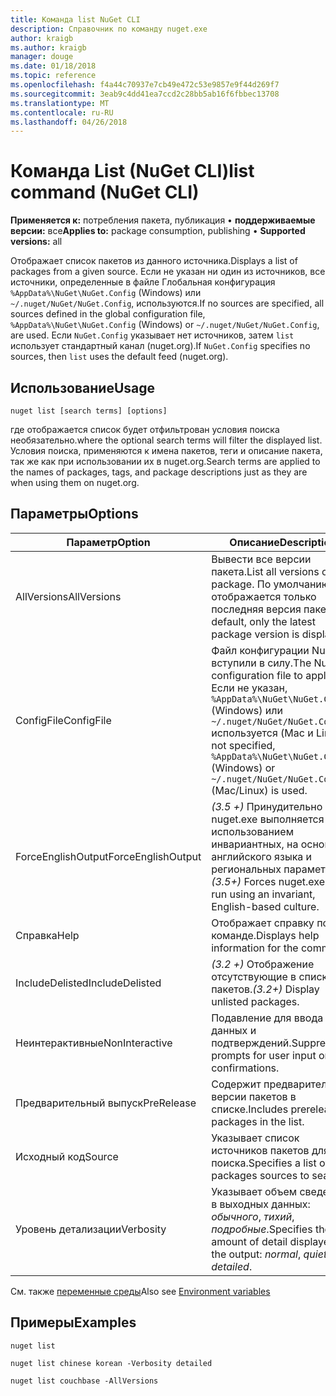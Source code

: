 ```yaml
---
title: Команда list NuGet CLI
description: Справочник по команду nuget.exe
author: kraigb
ms.author: kraigb
manager: douge
ms.date: 01/18/2018
ms.topic: reference
ms.openlocfilehash: f4a44c70937e7cb49e472c53e9857e9f44d269f7
ms.sourcegitcommit: 3eab9c4dd41ea7ccd2c28bb5ab16f6fbbec13708
ms.translationtype: MT
ms.contentlocale: ru-RU
ms.lasthandoff: 04/26/2018
---
```

# <a name="list-command-nuget-cli"></a><span data-ttu-id="7d412-103">Команда List (NuGet CLI)</span><span class="sxs-lookup"><span data-stu-id="7d412-103">list command (NuGet CLI)</span></span>

<span data-ttu-id="7d412-104">**Применяется к:** потребления пакета, публикация &bullet; **поддерживаемые версии:** все</span><span class="sxs-lookup"><span data-stu-id="7d412-104">**Applies to:** package consumption, publishing &bullet; **Supported versions:** all</span></span>

<span data-ttu-id="7d412-105">Отображает список пакетов из данного источника.</span><span class="sxs-lookup"><span data-stu-id="7d412-105">Displays a list of packages from a given source.</span></span> <span data-ttu-id="7d412-106">Если не указан ни один из источников, все источники, определенные в файле Глобальная конфигурация `%AppData%\NuGet\NuGet.Config` (Windows) или `~/.nuget/NuGet/NuGet.Config`, используются.</span><span class="sxs-lookup"><span data-stu-id="7d412-106">If no sources are specified, all sources defined in the global configuration file, `%AppData%\NuGet\NuGet.Config` (Windows) or `~/.nuget/NuGet/NuGet.Config`, are used.</span></span> <span data-ttu-id="7d412-107">Если `NuGet.Config` указывает нет источников, затем `list` использует стандартный канал (nuget.org).</span><span class="sxs-lookup"><span data-stu-id="7d412-107">If `NuGet.Config` specifies no sources, then `list` uses the default feed (nuget.org).</span></span>

## <a name="usage"></a><span data-ttu-id="7d412-108">Использование</span><span class="sxs-lookup"><span data-stu-id="7d412-108">Usage</span></span>

```cli
nuget list [search terms] [options]
```

<span data-ttu-id="7d412-109">где отображается список будет отфильтрован условия поиска необязательно.</span><span class="sxs-lookup"><span data-stu-id="7d412-109">where the optional search terms will filter the displayed list.</span></span> <span data-ttu-id="7d412-110">Условия поиска, применяются к имена пакетов, теги и описание пакета, так же как при использовании их в nuget.org.</span><span class="sxs-lookup"><span data-stu-id="7d412-110">Search terms are applied to the names of packages, tags, and package descriptions just as they are when using them on nuget.org.</span></span>

## <a name="options"></a><span data-ttu-id="7d412-111">Параметры</span><span class="sxs-lookup"><span data-stu-id="7d412-111">Options</span></span>

| <span data-ttu-id="7d412-112">Параметр</span><span class="sxs-lookup"><span data-stu-id="7d412-112">Option</span></span> | <span data-ttu-id="7d412-113">Описание</span><span class="sxs-lookup"><span data-stu-id="7d412-113">Description</span></span> |
| --- | --- |
| <span data-ttu-id="7d412-114">AllVersions</span><span class="sxs-lookup"><span data-stu-id="7d412-114">AllVersions</span></span> | <span data-ttu-id="7d412-115">Вывести все версии пакета.</span><span class="sxs-lookup"><span data-stu-id="7d412-115">List all versions of a package.</span></span> <span data-ttu-id="7d412-116">По умолчанию отображается только последняя версия пакета.</span><span class="sxs-lookup"><span data-stu-id="7d412-116">By default, only the latest package version is displayed.</span></span> |
| <span data-ttu-id="7d412-117">ConfigFile</span><span class="sxs-lookup"><span data-stu-id="7d412-117">ConfigFile</span></span> | <span data-ttu-id="7d412-118">Файл конфигурации NuGet вступили в силу.</span><span class="sxs-lookup"><span data-stu-id="7d412-118">The NuGet configuration file to apply.</span></span> <span data-ttu-id="7d412-119">Если не указан, `%AppData%\NuGet\NuGet.Config` (Windows) или `~/.nuget/NuGet/NuGet.Config` используется (Mac и Linux).</span><span class="sxs-lookup"><span data-stu-id="7d412-119">If not specified, `%AppData%\NuGet\NuGet.Config` (Windows) or `~/.nuget/NuGet/NuGet.Config` (Mac/Linux) is used.</span></span>|
| <span data-ttu-id="7d412-120">ForceEnglishOutput</span><span class="sxs-lookup"><span data-stu-id="7d412-120">ForceEnglishOutput</span></span> | <span data-ttu-id="7d412-121">*(3.5 +)*  Принудительно nuget.exe выполняется с использованием инвариантных, на основе английского языка и региональных параметров.</span><span class="sxs-lookup"><span data-stu-id="7d412-121">*(3.5+)* Forces nuget.exe to run using an invariant, English-based culture.</span></span> |
| <span data-ttu-id="7d412-122">Справка</span><span class="sxs-lookup"><span data-stu-id="7d412-122">Help</span></span> | <span data-ttu-id="7d412-123">Отображает справку по команде.</span><span class="sxs-lookup"><span data-stu-id="7d412-123">Displays help information for the command.</span></span> |
| <span data-ttu-id="7d412-124">IncludeDelisted</span><span class="sxs-lookup"><span data-stu-id="7d412-124">IncludeDelisted</span></span> | <span data-ttu-id="7d412-125">*(3.2 +)*  Отображение отсутствующие в списке пакетов.</span><span class="sxs-lookup"><span data-stu-id="7d412-125">*(3.2+)* Display unlisted packages.</span></span> |
| <span data-ttu-id="7d412-126">Неинтерактивные</span><span class="sxs-lookup"><span data-stu-id="7d412-126">NonInteractive</span></span> | <span data-ttu-id="7d412-127">Подавление для ввода данных и подтверждений.</span><span class="sxs-lookup"><span data-stu-id="7d412-127">Suppresses prompts for user input or confirmations.</span></span> |
| <span data-ttu-id="7d412-128">Предварительный выпуск</span><span class="sxs-lookup"><span data-stu-id="7d412-128">PreRelease</span></span> | <span data-ttu-id="7d412-129">Содержит предварительные версии пакетов в списке.</span><span class="sxs-lookup"><span data-stu-id="7d412-129">Includes prerelease packages in the list.</span></span> |
| <span data-ttu-id="7d412-130">Исходный код</span><span class="sxs-lookup"><span data-stu-id="7d412-130">Source</span></span> | <span data-ttu-id="7d412-131">Указывает список источников пакетов для поиска.</span><span class="sxs-lookup"><span data-stu-id="7d412-131">Specifies a list of packages sources to search.</span></span> |
| <span data-ttu-id="7d412-132">Уровень детализации</span><span class="sxs-lookup"><span data-stu-id="7d412-132">Verbosity</span></span> | <span data-ttu-id="7d412-133">Указывает объем сведений в выходных данных: *обычного*, *тихий*, *подробные*.</span><span class="sxs-lookup"><span data-stu-id="7d412-133">Specifies the amount of detail displayed in the output: *normal*, *quiet*, *detailed*.</span></span> |

<span data-ttu-id="7d412-134">См. также [переменные среды](cli-ref-environment-variables.md)</span><span class="sxs-lookup"><span data-stu-id="7d412-134">Also see [Environment variables](cli-ref-environment-variables.md)</span></span>

## <a name="examples"></a><span data-ttu-id="7d412-135">Примеры</span><span class="sxs-lookup"><span data-stu-id="7d412-135">Examples</span></span>

```cli
nuget list

nuget list chinese korean -Verbosity detailed

nuget list couchbase -AllVersions
```
